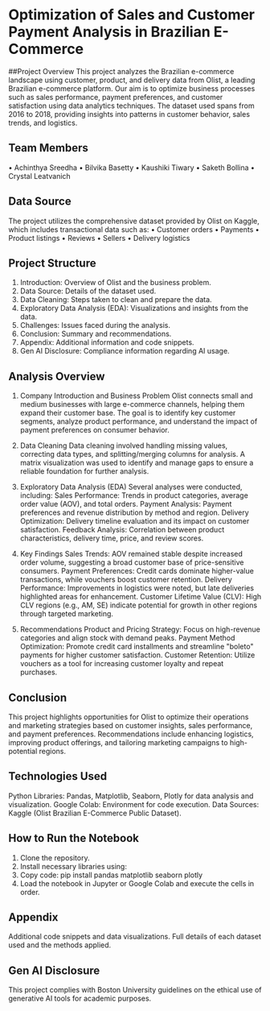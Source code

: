 # Optimization of Sales and Customer Payment Analysis in Brazilian E-Commerce

##Project Overview
This project analyzes the Brazilian e-commerce landscape using customer, product, and delivery data from Olist, a leading Brazilian e-commerce platform. Our aim is to optimize business processes such as sales performance, payment preferences, and customer satisfaction using data analytics techniques. The dataset used spans from 2016 to 2018, providing insights into patterns in customer behavior, sales trends, and logistics.

## Team Members
• Achinthya Sreedha
• Bilvika Basetty
• Kaushiki Tiwary
• Saketh Bollina
• Crystal Leatvanich

## Data Source

The project utilizes the comprehensive dataset provided by Olist on Kaggle, which includes transactional data such as:
• Customer orders
• Payments
• Product listings
• Reviews
• Sellers
• Delivery logistics

## Project Structure
1. Introduction: Overview of Olist and the business problem.
2. Data Source: Details of the dataset used.
3. Data Cleaning: Steps taken to clean and prepare the data.
4. Exploratory Data Analysis (EDA): Visualizations and insights from the data.
5. Challenges: Issues faced during the analysis.
6. Conclusion: Summary and recommendations.
7. Appendix: Additional information and code snippets.
8. Gen AI Disclosure: Compliance information regarding AI usage.

## Analysis Overview

1. Company Introduction and Business Problem
Olist connects small and medium businesses with large e-commerce channels, helping them expand their customer base. The goal is to identify key customer segments, analyze product performance, and understand the impact of payment preferences on consumer behavior.

2. Data Cleaning
Data cleaning involved handling missing values, correcting data types, and splitting/merging columns for analysis. A matrix visualization was used to identify and manage gaps to ensure a reliable foundation for further analysis.

3. Exploratory Data Analysis (EDA)
Several analyses were conducted, including:
Sales Performance: Trends in product categories, average order value (AOV), and total orders.
Payment Analysis: Payment preferences and revenue distribution by method and region.
Delivery Optimization: Delivery timeline evaluation and its impact on customer satisfaction.
Feedback Analysis: Correlation between product characteristics, delivery time, price, and review scores.

5. Key Findings
Sales Trends: AOV remained stable despite increased order volume, suggesting a broad customer base of price-sensitive consumers.
Payment Preferences: Credit cards dominate higher-value transactions, while vouchers boost customer retention.
Delivery Performance: Improvements in logistics were noted, but late deliveries highlighted areas for enhancement.
Customer Lifetime Value (CLV): High CLV regions (e.g., AM, SE) indicate potential for growth in other regions through targeted marketing.

7. Recommendations
Product and Pricing Strategy: Focus on high-revenue categories and align stock with demand peaks.
Payment Method Optimization: Promote credit card installments and streamline "boleto" payments for higher customer satisfaction.
Customer Retention: Utilize vouchers as a tool for increasing customer loyalty and repeat purchases.

## Conclusion

This project highlights opportunities for Olist to optimize their operations and marketing strategies based on customer insights, sales performance, and payment preferences. Recommendations include enhancing logistics, improving product offerings, and tailoring marketing campaigns to high-potential regions.

## Technologies Used

Python Libraries: Pandas, Matplotlib, Seaborn, Plotly for data analysis and visualization.
Google Colab: Environment for code execution.
Data Sources: Kaggle (Olist Brazilian E-Commerce Public Dataset).

## How to Run the Notebook

1. Clone the repository.
2. Install necessary libraries using:
3. Copy code: pip install pandas matplotlib seaborn plotly
4. Load the notebook in Jupyter or Google Colab and execute the cells in order.

## Appendix

Additional code snippets and data visualizations.
Full details of each dataset used and the methods applied.

## Gen AI Disclosure

This project complies with Boston University guidelines on the ethical use of generative AI tools for academic purposes.


